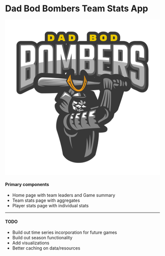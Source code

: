 # Dad Bod Bombers Team Stats App
![DBB](https://github.com/JELambert/DadBodBombers/blob/main/assets/logo.png)

#### Primary components
* Home page with team leaders and Game summary
* Team stats page with aggregates
* Player stats page with individual stats

--------

#### TODO
* Build out time series incorporation for future games
* Build out season functionality
* Add visualizations
* Better caching on data/resources